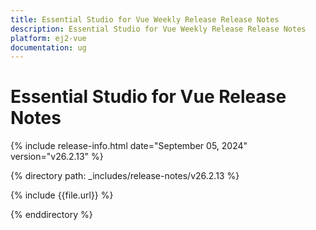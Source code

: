 ```yaml
---
title: Essential Studio for Vue Weekly Release Release Notes  
description: Essential Studio for Vue Weekly Release Release Notes  
platform: ej2-vue
documentation: ug
---
```


# Essential Studio for Vue  Release Notes  

{% include release-info.html date="September 05, 2024"  version="v26.2.13" %}

{% directory path: _includes/release-notes/v26.2.13 %}

{% include {{file.url}} %}

{% enddirectory %}